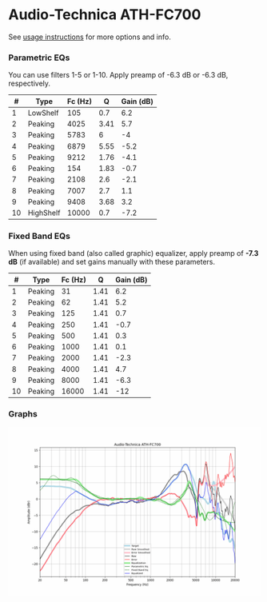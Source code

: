 # Audio-Technica ATH-FC700
See [usage instructions](https://github.com/jaakkopasanen/AutoEq#usage) for more options and info.

### Parametric EQs
You can use filters 1-5 or 1-10. Apply preamp of -6.3 dB or -6.3 dB, respectively.

|   # | Type      |   Fc (Hz) |    Q |   Gain (dB) |
|-----|-----------|-----------|------|-------------|
|   1 | LowShelf  |       105 | 0.7  |         6.2 |
|   2 | Peaking   |      4025 | 3.41 |         5.7 |
|   3 | Peaking   |      5783 | 6    |        -4   |
|   4 | Peaking   |      6879 | 5.55 |        -5.2 |
|   5 | Peaking   |      9212 | 1.76 |        -4.1 |
|   6 | Peaking   |       154 | 1.83 |        -0.7 |
|   7 | Peaking   |      2108 | 2.6  |        -2.1 |
|   8 | Peaking   |      7007 | 2.7  |         1.1 |
|   9 | Peaking   |      9408 | 3.68 |         3.2 |
|  10 | HighShelf |     10000 | 0.7  |        -7.2 |

### Fixed Band EQs
When using fixed band (also called graphic) equalizer, apply preamp of **-7.3 dB** (if available) and set gains manually with these parameters.

|   # | Type    |   Fc (Hz) |    Q |   Gain (dB) |
|-----|---------|-----------|------|-------------|
|   1 | Peaking |        31 | 1.41 |         6.2 |
|   2 | Peaking |        62 | 1.41 |         5.2 |
|   3 | Peaking |       125 | 1.41 |         0.7 |
|   4 | Peaking |       250 | 1.41 |        -0.7 |
|   5 | Peaking |       500 | 1.41 |         0.3 |
|   6 | Peaking |      1000 | 1.41 |         0.1 |
|   7 | Peaking |      2000 | 1.41 |        -2.3 |
|   8 | Peaking |      4000 | 1.41 |         4.7 |
|   9 | Peaking |      8000 | 1.41 |        -6.3 |
|  10 | Peaking |     16000 | 1.41 |       -12   |

### Graphs
![](./Audio-Technica%20ATH-FC700.png)
